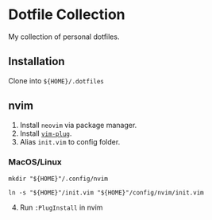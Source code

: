 # Dotfile Collection

My collection of personal dotfiles.

## Installation

Clone into `${HOME}/.dotfiles`

## nvim

1. Install `neovim` via package manager.
2. Install [`vim-plug`](https://github.com/junegunn/vim-plug).
3. Alias `init.vim` to config folder.

### MacOS/Linux
```
mkdir "${HOME}"/.config/nvim

ln -s "${HOME}"/init.vim "${HOME}"/config/nvim/init.vim
```

4. Run `:PlugInstall` in nvim